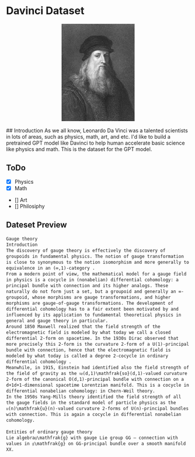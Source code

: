 # Davinci Dataset
<p align='center'>
<img src='Davinci.png' width=200>
<p>
## Introduction
As we all know, Leonardo Da Vinci was a talented scientists in lots of areas, such as physics, math, art, and etc. I'd like to build a pretrained GPT model like Davinci to help human accelerate basic science like physics and math. This is the dataset for the GPT model.

## ToDo
- [x] Physics
- [x] Math
- [] Art
- [] Philosiphy

## Dateset Preview
```
Gauge theory
Introduction
The discovery of gauge theory is effectively the discovery of groupoids in fundamental physics. The notion of gauge transformation is close to synonymous to the notion isomorphism and more generally to equivalence in an (∞,1)-category .
From a modern point of view, the mathematical model for a gauge field in physics is a cocycle in (nonabelian) differential cohomology: a principal bundle with connection and its higher analogs. These naturally do not form just a set, but a groupoid and generally an ∞-groupoid, whose morphisms are gauge transformations, and higher morphisms are gauge-of-gauge transformations. The development of differential cohomology has to a fair extent been motivated by and influenced by its application to fundamental theoretical physics in general and gauge theory in particular.
Around 1850 Maxwell realized that the field strength of the electromagnetic field is modeled by what today we call a closed differential 2-form on spacetime. In the 1930s Dirac observed that more precisely this 2-form is the curvature 2-form of a U(1)-principal bundle with connection, hence that the electromagnetic field is modeled by what today is called a degree 2-cocycle in ordinary differential cohomology .
Meanwhile, in 1915, Einstein had identified also the field strength of the field of gravity as the 𝔰𝔬(d,1)\mathfrak{so}(d,1)-valued curvature 2-form of the canonical O(d,1)-principal bundle with connection on a d+1d+1-dimensional spacetime Lorentzian manifold. This is a cocycle in differential nonabelian cohomology: in Chern-Weil theory.
In the 1950s Yang-Mills theory identified the field strength of all the gauge fields in the standard model of particle physics as the 𝔲(n)\mathfrak{u}(n)-valued curvature 2-forms of U(n)-principal bundles with connection. This is again a cocycle in differential nonabelian cohomology.

Entities of ordinary gauge theory
Lie algebra𝔤\mathfrak{g} with gauge Lie group GG – connection with values in 𝔤\mathfrak{g} on GG-principal bundle over a smooth manifold XX.
```
